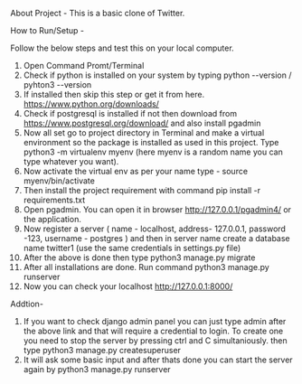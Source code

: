 About Project -
This is a basic clone of Twitter.



How to Run/Setup -

Follow the below steps and test this on your local computer.

1. Open Command Promt/Terminal
2. Check if python is installed on your system by typing python --version / pyhton3 --version
3. If installed then skip this step or get it from here. https://www.python.org/downloads/
4. Check if postgresql is installed if not then download from https://www.postgresql.org/download/ and also install pgadmin
5. Now all set go to project directory in Terminal and make a virtual environment so the package is installed as used in this project. Type python3 -m virtualenv myenv (here myenv is a random name you can type whatever you want).
6. Now activate the virtual env as per your name type - source myenv/bin/activate
7. Then install the project requirement with command  pip install -r requirements.txt
8. Open pgadmin. You can open it in browser http://127.0.0.1/pgadmin4/ or the application.
9. Now register a server ( name - localhost, address- 127.0.0.1, password -123, username - postgres ) and then in server name create a database name twitter1 (use the same credentials in settings.py file)
10. After the above is done then type python3 manage.py migrate
11. After all installations are done. Run command python3 manage.py runserver
12. Now you can check your localhost http://127.0.0.1:8000/


Addtion-
1. If you want to check django admin panel you can just type admin after the above link and that will require a credential to login. To create one you need to stop the server by pressing ctrl and C simultaniously. then type python3 manage.py createsuperuser
2. It will ask some basic input and after thats done you can start the server again by python3 manage.py runserver

